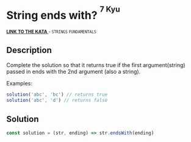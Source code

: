 <h1>String ends with? <sup><sup>7 Kyu</sup></sup></h1>

<sup>
  <a href="https://www.codewars.com/kata/51f2d1cafc9c0f745c00037d">
    <strong>LINK TO THE KATA</strong>
  </a> - <code>STRINGS</code> <code>FUNDAMENTALS</code>
</sup>

## Description

Complete the solution so that it returns true if the first argument(string) passed in ends with the 2nd argument (also a string).

Examples:

```javascript
solution('abc', 'bc') // returns true
solution('abc', 'd') // returns false
```

## Solution

```javascript
const solution = (str, ending) => str.endsWith(ending)
```

